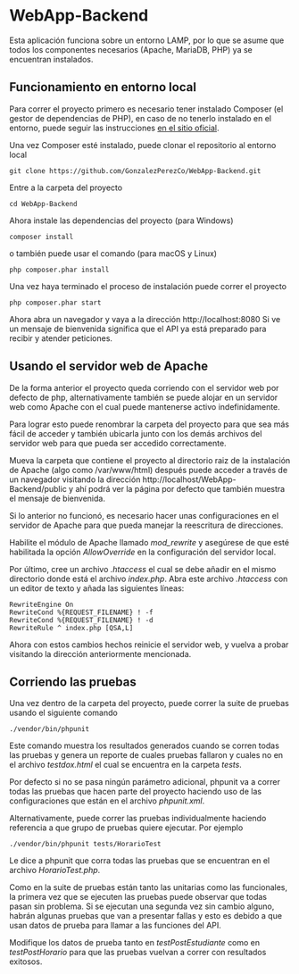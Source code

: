 # WebApp-Backend 

Esta aplicación funciona sobre un entorno LAMP, por lo que se asume que todos los componentes necesarios
(Apache, MariaDB, PHP) ya se encuentran instalados.

## Funcionamiento en entorno local

Para correr el proyecto primero es necesario tener instalado Composer (el gestor de dependencias de PHP),
en caso de no tenerlo instalado en el entorno, puede seguir las instrucciones [en el sitio oficial](https://getcomposer.org/download/). 

Una vez Composer esté instalado, puede clonar el repositorio al entorno local 
```
git clone https://github.com/GonzalezPerezCo/WebApp-Backend.git 
```

Entre a la carpeta del proyecto 
```
cd WebApp-Backend
```

Ahora instale las dependencias del proyecto (para Windows)
```
composer install 
```
o también puede usar el comando (para macOS y Linux)
```
php composer.phar install
```

Una vez haya terminado el proceso de instalación puede correr el proyecto 
```
php composer.phar start 
```

Ahora abra un navegador y vaya a la dirección http://localhost:8080
Si ve un mensaje de bienvenida significa que el API ya está preparado para recibir y atender peticiones.

Usando el servidor web de Apache 
----------------------------------------
De la forma anterior el proyecto queda corriendo con el servidor web por defecto de php, alternativamente 
también se puede alojar en un servidor web como Apache con el cual puede mantenerse activo indefinidamente.

Para lograr esto puede renombrar la carpeta del proyecto para que sea más fácil de acceder y también ubicarla
junto con los demás archivos del servidor web para que pueda ser accedido correctamente.

Mueva la carpeta que contiene el proyecto al directorio raiz de la instalación de Apache (algo como /var/www/html)
después puede acceder a través de un navegador visitando la dirección http://localhost/WebApp-Backend/public 
y ahí podrá ver la página por defecto que también muestra el mensaje de bienvenida.

Si lo anterior no funcionó, es necesario hacer unas configuraciones en el servidor de Apache para que pueda manejar
la reescritura de direcciones.

Habilite el módulo de Apache llamado *mod_rewrite* y asegúrese de que esté habilitada la opción *AllowOverride* en 
la configuración del servidor local. 

Por último, cree un archivo *.htaccess* el cual se debe añadir en el mismo directorio donde está el archivo *index.php*.
Abra este archivo *.htaccess* con un editor de texto y añada las siguientes líneas:

```
RewriteEngine On 
RewriteCond %{REQUEST_FILENAME} ! -f
RewriteCond %{REQUEST_FILENAME} ! -d
RewriteRule ^ index.php [QSA,L]
```

Ahora con estos cambios hechos reinicie el servidor web, y vuelva a probar visitando la dirección anteriormente mencionada.

## Corriendo las pruebas

Una vez dentro de la carpeta del proyecto, puede correr la suite de pruebas usando el siguiente comando 
```
./vendor/bin/phpunit
```

Este comando muestra los resultados generados cuando se corren todas las pruebas y genera un reporte de cuales pruebas fallaron y cuales no en el archivo *testdox.html* el cual se encuentra en la carpeta *tests*. 

Por defecto si no se pasa ningún parámetro adicional, phpunit va a correr todas las pruebas que hacen parte del proyecto haciendo uso de las configuraciones que están en el archivo *phpunit.xml*. 

Alternativamente, puede correr las pruebas individualmente haciendo referencia a que grupo de pruebas quiere ejecutar. Por ejemplo 
```
./vendor/bin/phpunit tests/HorarioTest
```

Le dice a phpunit que corra todas las pruebas que se encuentran en el archivo *HorarioTest.php*. 

Como en la suite de pruebas están tanto las unitarias como las funcionales, la primera vez que se ejecuten las pruebas puede observar que todas pasan sin problema. Si se ejecutan una segunda vez sin cambio alguno, habrán algunas pruebas que van a presentar fallas y esto es debido a que usan datos de prueba para llamar a las funciones del API.

Modifique los datos de prueba tanto en *testPostEstudiante* como en *testPostHorario* para que las pruebas vuelvan a correr con resultados exitosos.
